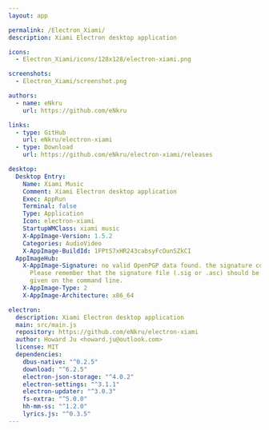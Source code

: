 ```yaml
---
layout: app

permalink: /Electron_Xiami/
description: Xiami Electron desktop application

icons:
  - Electron_Xiami/icons/128x128/electron-xiami.png

screenshots:
  - Electron_Xiami/screenshot.png

authors:
  - name: eNkru
    url: https://github.com/eNkru

links:
  - type: GitHub
    url: eNkru/electron-xiami
  - type: Download
    url: https://github.com/eNkru/electron-xiami/releases

desktop:
  Desktop Entry:
    Name: Xiami Music
    Comment: Xiami Electron desktop application
    Exec: AppRun
    Terminal: false
    Type: Application
    Icon: electron-xiami
    StartupWMClass: xiami music
    X-AppImage-Version: 1.5.2
    Categories: AudioVideo
    X-AppImage-BuildId: 1FPtS7xHR243cabsyFcOunSZkCI
  AppImageHub:
    X-AppImage-Signature: no valid OpenPGP data found. the signature could not be verified.
      Please remember that the signature file (.sig or .asc) should be the first file
      given on the command line.
    X-AppImage-Type: 2
    X-AppImage-Architecture: x86_64

electron:
  description: Xiami Electron desktop application
  main: src/main.js
  repository: https://github.com/eNkru/electron-xiami
  author: Howard Ju <howard.ju@outlook.com>
  license: MIT
  dependencies:
    dbus-native: "^0.2.5"
    download: "^6.2.5"
    electron-json-storage: "^4.0.2"
    electron-settings: "^3.1.1"
    electron-updater: "^3.0.3"
    fs-extra: "^5.0.0"
    hh-mm-ss: "^1.2.0"
    lyrics.js: "^0.3.5"
---
```

